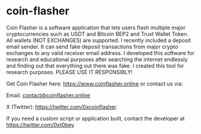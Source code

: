 # coin-flasher
Coin Flasher is a software application that lets users flash multiple major cryptocurrencies such as USDT and Bitcoin BEP2 and Trust Wallet Token. All wallets (NOT EXCHANGES) are supported. I recently included a deposit email sender. It can send fake deposit transactions from major crypto exchanges to any valid receiver email address. I developed this software for research and educational purposes after searching the internet endlessly and finding out that everything out there was fake. I created this tool for research purposes. PLEASE USE IT RESPONSIBLY!

Get Coin Flasher here: https://www.coinflasher.online or contact us via:

Email: contact@coinflasher.online 

X (Twitter): https://twitter.com/0xcoinflasher. 

If you need a custom script or application built, contact the developer at https://twitter.com/0xt0bey
